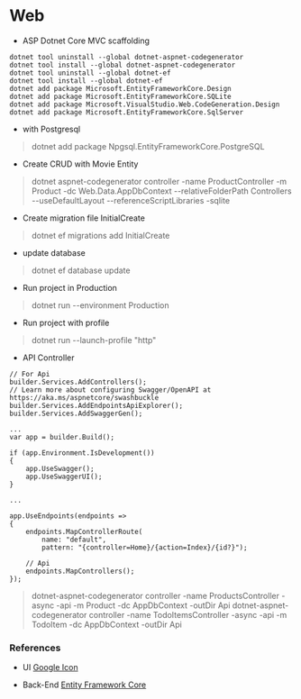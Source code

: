 # Web

- ASP Dotnet Core MVC scaffolding 
~~~~
dotnet tool uninstall --global dotnet-aspnet-codegenerator
dotnet tool install --global dotnet-aspnet-codegenerator
dotnet tool uninstall --global dotnet-ef
dotnet tool install --global dotnet-ef
dotnet add package Microsoft.EntityFrameworkCore.Design
dotnet add package Microsoft.EntityFrameworkCore.SQLite
dotnet add package Microsoft.VisualStudio.Web.CodeGeneration.Design
dotnet add package Microsoft.EntityFrameworkCore.SqlServer
~~~~
- with Postgresql
> dotnet add package Npgsql.EntityFrameworkCore.PostgreSQL

- Create CRUD with Movie Entity
> dotnet aspnet-codegenerator controller -name ProductController -m Product -dc Web.Data.AppDbContext --relativeFolderPath Controllers --useDefaultLayout --referenceScriptLibraries -sqlite
- Create migration file InitialCreate
>dotnet ef migrations add InitialCreate
- update database
>dotnet ef database update

- Run project in Production
> dotnet run --environment Production
- Run project with profile
> dotnet run --launch-profile "http"

- API Controller
~~~~
// For Api
builder.Services.AddControllers();
// Learn more about configuring Swagger/OpenAPI at https://aka.ms/aspnetcore/swashbuckle
builder.Services.AddEndpointsApiExplorer();
builder.Services.AddSwaggerGen();

...
var app = builder.Build();

if (app.Environment.IsDevelopment())
{
    app.UseSwagger();
    app.UseSwaggerUI();
}

...

app.UseEndpoints(endpoints =>
{
    endpoints.MapControllerRoute(
        name: "default",
        pattern: "{controller=Home}/{action=Index}/{id?}");

    // Api
    endpoints.MapControllers();
});
~~~~

> dotnet-aspnet-codegenerator controller -name ProductsController -async -api -m Product -dc AppDbContext -outDir Api
> dotnet-aspnet-codegenerator controller -name TodoItemsController -async -api -m TodoItem -dc AppDbContext -outDir Api

### References
- UI
[Google Icon](https://fonts.google.com/icons)

- Back-End
[Entity Framework Core](https://learn.microsoft.com/en-us/ef/core/)